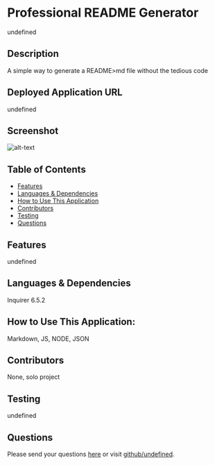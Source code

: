 # Professional README Generator 
undefined
## Description
A simple way to generate a README>md file without the tedious code
## Deployed Application URL
undefined
## Screenshot
![alt-text](undefined)
## Table of Contents
* [Features](#features)
* [Languages & Dependencies](#languagesanddependencies)
* [How to Use This Application](#HowtoUseThisApplication)
* [Contributors](#contributors)
* [Testing](#testing)
* [Questions](#questions)
## Features
undefined
## Languages & Dependencies
Inquirer 6.5.2
## How to Use This Application:
Markdown, JS, NODE, JSON
## Contributors
None, solo project
## Testing
undefined
## Questions
Please send your questions [here](mailto:michaeljibarra63@gmail.com?subject=[GitHub]%20Dev%20Connect) or visit [github/undefined](https://github.com/undefined).
